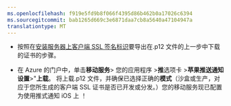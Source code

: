```yaml
---
ms.openlocfilehash: f919e5fd9b8f066f4395d86b462b0a17026c6394
ms.sourcegitcommit: bab1265d669c3e6871daa7cb8a5640a47104947a
translationtype: MT
---
```


* 按照在[安装服务器上客户端 SSL 签名标识](https://developer.apple.com/library/ios/documentation/IDEs/Conceptual/AppDistributionGuide/ConfiguringPushNotifications/ConfiguringPushNotifications.html#//apple_ref/doc/uid/TP40012582-CH32-SW15)要导出在.p12 文件的上一步中下载的证书的步骤。

* 在 Azure 的门户中，单击**移动服务**> 您的应用程序 >**推**选项卡 >**苹果推送通知设置**>"**上载**。 将上载.p12 文件，并确保已选择正确的**模式**（沙盒或生产，对应于您所生成的客户端 SSL 证书是否已开发或分发。）您的移动服务现已配置为使用推式通知 iOS 上 ！
